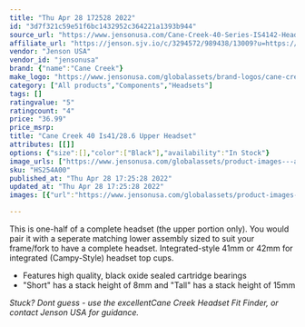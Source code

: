 ```yaml
---
title: "Thu Apr 28 172528 2022"
id: "3d7f321c59e51f6bc1432952c364221a1393b944"
source_url: "https://www.jensonusa.com/Cane-Creek-40-Series-IS4142-Headset-Top"
affiliate_url: "https://jenson.sjv.io/c/3294572/989438/13009?u=https://www.jensonusa.com/Cane-Creek-40-Series-IS4142-Headset-Top"
vendor: "Jenson USA"
vendor_id: "jensonusa"
brand: {"name":"Cane Creek"}
make_logo: "https://www.jensonusa.com/globalassets/brand-logos/cane-creek.png"
category: ["All products","Components","Headsets"]
tags: []
ratingvalue: "5"
ratingcount: "4"
price: "36.99"
price_msrp: 
title: "Cane Creek 40 Is41/28.6 Upper Headset"
attributes: [[]]
options: {"size":[],"color":["Black"],"availability":"In Stock"}
image_urls: ["https://www.jensonusa.com/globalassets/product-images---all-assets/cane-creek/hs254a00blk--41---tall.jpg"]
sku: "HS254A00"
published_at: "Thu Apr 28 17:25:28 2022"
updated_at: "Thu Apr 28 17:25:28 2022"
images: [{"url":"https://www.jensonusa.com/globalassets/product-images---all-assets/cane-creek/hs254a00blk--41---tall.jpg","path":"full/83395201e7ddb01ff19c8afe4bce6cd18aeeadb6.jpg","checksum":"0379ffe823941cc9c76ff09e053d2f74","status":"downloaded"}]

---
```

This is one-half of a complete headset (the upper portion only). You would
pair it with a seperate matching lower assembly sized to suit your frame/fork
to have a complete headset. Integrated-style 41mm or 42mm for integrated
(Campy-Style) headset top cups.  

  * Features high quality, black oxide sealed cartridge bearings
  * "Short" has a stack height of 8mm and "Tall" has a stack height of 15mm

_Stuck? Dont guess - use the excellentCane Creek Headset Fit Finder, or
contact Jenson USA for guidance._  

